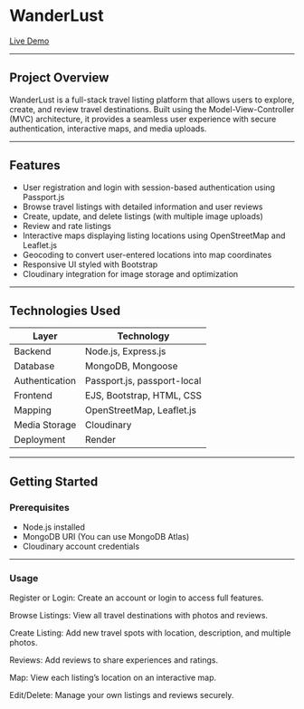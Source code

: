 # WanderLust

[Live Demo](https://wanderlust-cuih.onrender.com/)

---

## Project Overview

WanderLust is a full-stack travel listing platform that allows users to explore, create, and review travel destinations. Built using the Model-View-Controller (MVC) architecture, it provides a seamless user experience with secure authentication, interactive maps, and media uploads.

---

## Features

- User registration and login with session-based authentication using Passport.js
- Browse travel listings with detailed information and user reviews
- Create, update, and delete listings (with multiple image uploads)
- Review and rate listings
- Interactive maps displaying listing locations using OpenStreetMap and Leaflet.js
- Geocoding to convert user-entered locations into map coordinates
- Responsive UI styled with Bootstrap
- Cloudinary integration for image storage and optimization

---

## Technologies Used

| Layer         | Technology                  |
|---------------|-----------------------------|
| Backend       | Node.js, Express.js          |
| Database      | MongoDB, Mongoose            |
| Authentication| Passport.js, passport-local  |
| Frontend      | EJS, Bootstrap, HTML, CSS    |
| Mapping       | OpenStreetMap, Leaflet.js    |
| Media Storage | Cloudinary                  |
| Deployment    | Render                      |

---

## Getting Started

### Prerequisites

- Node.js installed
- MongoDB URI (You can use MongoDB Atlas)
- Cloudinary account credentials

---

### Usage
Register or Login: Create an account or login to access full features.

Browse Listings: View all travel destinations with photos and reviews.

Create Listing: Add new travel spots with location, description, and multiple photos.

Reviews: Add reviews to share experiences and ratings.

Map: View each listing’s location on an interactive map.

Edit/Delete: Manage your own listings and reviews securely.


   

